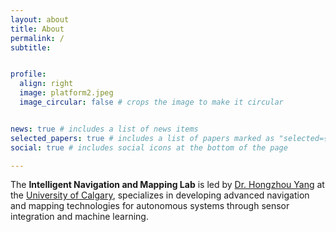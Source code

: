 ```yaml
---
layout: about
title: About
permalink: /
subtitle: 


profile:
  align: right
  image: platform2.jpeg
  image_circular: false # crops the image to make it circular


news: true # includes a list of news items
selected_papers: true # includes a list of papers marked as "selected={true}"
social: true # includes social icons at the bottom of the page

---
```



The **Intelligent Navigation and Mapping Lab**
is led by [Dr. Hongzhou Yang](https://profiles.ucalgary.ca/hongzhou-yang) at the [University of Calgary](https://www.ucalgary.ca/), specializes in developing advanced navigation and mapping technologies for autonomous systems through sensor integration and machine learning.
